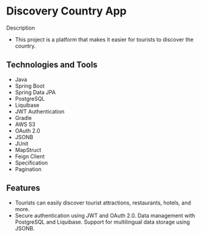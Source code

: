 # Discovery Country App
Description
- This project is a platform that makes it easier for tourists to discover the country.


## Technologies and Tools
- Java
- Spring Boot
- Spring Data JPA
- PostgreSQL
- Liquibase
- JWT Authentication
- Gradle
- AWS S3
- OAuth 2.0
- JSONB
- JUnit
- MapStruct
- Feign Client
- Specification
- Pagination


## Features
- Tourists can easily discover tourist attractions, restaurants, hotels, and more.
- Secure authentication using JWT and OAuth 2.0.
Data management with PostgreSQL and Liquibase.
Support for multilingual data storage using JSONB.
